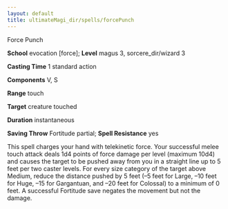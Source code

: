 ```yaml
---
layout: default
title: ultimateMagi_dir/spells/forcePunch
---
```

Force Punch

**School** evocation [force]; **Level** magus 3, sorcere_dir/wizard 3

**Casting Time** 1 standard action

**Components** V, S

**Range** touch

**Target** creature touched

**Duration** instantaneous

**Saving Throw** Fortitude partial; **Spell Resistance** yes

This spell charges your hand with telekinetic force. Your successful melee touch attack deals 1d4 points of force damage per level (maximum 10d4) and causes the target to be pushed away from you in a straight line up to 5 feet per two caster levels. For every size category of the target above Medium, reduce the distance pushed by 5 feet (–5 feet for Large, –10 feet for Huge, –15 for Gargantuan, and –20 feet for Colossal) to a minimum of 0 feet. A successful Fortitude save negates the movement but not the damage.

